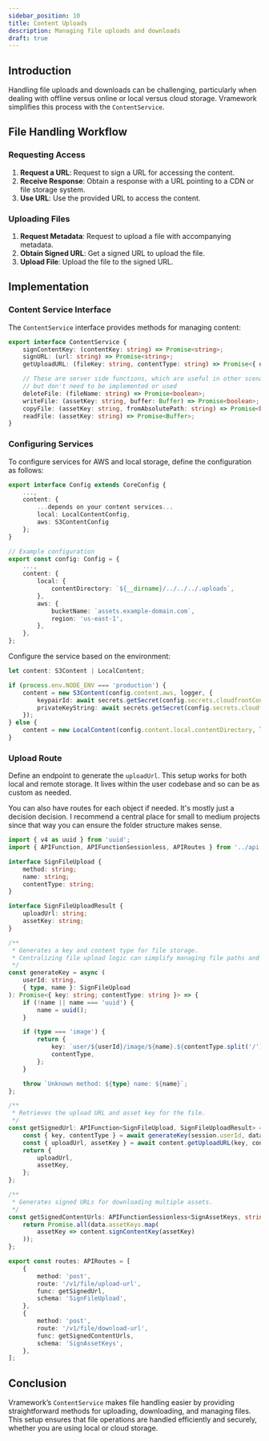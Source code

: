 ```yaml
---
sidebar_position: 10
title: Content Uploads
description: Managing file uploads and downloads
draft: true
---
```


## Introduction

Handling file uploads and downloads can be challenging, particularly when dealing with offline versus online or local versus cloud storage. Vramework simplifies this process with the `ContentService`.

## File Handling Workflow

### Requesting Access

1. **Request a URL**: Request to sign a URL for accessing the content.
2. **Receive Response**: Obtain a response with a URL pointing to a CDN or file storage system.
3. **Use URL**: Use the provided URL to access the content.

### Uploading Files

1. **Request Metadata**: Request to upload a file with accompanying metadata.
2. **Obtain Signed URL**: Get a signed URL to upload the file.
3. **Upload File**: Upload the file to the signed URL.

## Implementation

### Content Service Interface

The `ContentService` interface provides methods for managing content:

```typescript
export interface ContentService {
    signContentKey: (contentKey: string) => Promise<string>;
    signURL: (url: string) => Promise<string>;
    getUploadURL: (fileKey: string, contentType: string) => Promise<{ uploadUrl: string; assetKey: string }>;

    // These are server side functions, which are useful in other scenarios
    // but don't need to be implemented or used
    deleteFile: (fileName: string) => Promise<boolean>;
    writeFile: (assetKey: string, buffer: Buffer) => Promise<boolean>;
    copyFile: (assetKey: string, fromAbsolutePath: string) => Promise<boolean>;
    readFile: (assetKey: string) => Promise<Buffer>;
}
```

### Configuring Services

To configure services for AWS and local storage, define the configuration as follows:

```typescript
export interface Config extends CoreConfig {
    ...,
    content: {
        ...depends on your content services...
        local: LocalContentConfig,
        aws: S3ContentConfig
    };
}

// Example configuration
export const config: Config = {
    ...,
    content: {
        local: {
            contentDirectory: `${__dirname}/../../../.uploads`,
        },
        aws: {
            bucketName: `assets.example-domain.com`,
            region: 'us-east-1',
        },
    },
};
```

Configure the service based on the environment:

```typescript
let content: S3Content | LocalContent;

if (process.env.NODE_ENV === 'production') {
    content = new S3Content(config.content.aws, logger, { 
        keypairId: await secrets.getSecret(config.secrets.cloudfrontContentId),
        privateKeyString: await secrets.getSecret(config.secrets.cloudfrontContentPrivateKey),
    });
} else {
    content = new LocalContent(config.content.local.contentDirectory, logger);
}
```

### Upload Route

Define an endpoint to generate the `uploadUrl`. This setup works for both local and remote storage. It lives within the user codebase and so can be as custom as needed.

You can also have routes for each object if needed. It's mostly just a decision decision. I recommend a central place for small to medium projects since that way you can ensure the folder structure makes sense.

```typescript
import { v4 as uuid } from 'uuid';
import { APIFunction, APIFunctionSessionless, APIRoutes } from '../api';

interface SignFileUpload {
    method: string;
    name: string;
    contentType: string;
}

interface SignFileUploadResult {
    uploadUrl: string;
    assetKey: string;
}

/**
 * Generates a key and content type for file storage.
 * Centralizing file upload logic can simplify managing file paths and organization.
 */
const generateKey = async (
    userId: string,
    { type, name }: SignFileUpload
): Promise<{ key: string; contentType: string }> => {
    if (!name || name === 'uuid') {
        name = uuid();
    }

    if (type === 'image') {
        return {
            key: `user/${userId}/image/${name}.${contentType.split('/')[1]}`,
            contentType,
        };
    }

    throw `Unknown method: ${type} name: ${name}`;
};

/**
 * Retrieves the upload URL and asset key for the file.
 */
const getSignedUrl: APIFunction<SignFileUpload, SignFileUploadResult> = async ({ content }, data, session) => {
    const { key, contentType } = await generateKey(session.userId, data);
    const { uploadUrl, assetKey } = await content.getUploadURL(key, contentType);
    return {
        uploadUrl,
        assetKey,
    };
};

/**
 * Generates signed URLs for downloading multiple assets.
 */
const getSignedContentUrls: APIFunctionSessionless<SignAssetKeys, string[]> = async ({ content }, data) => {
    return Promise.all(data.assetKeys.map(
        assetKey => content.signContentKey(assetKey)
    ));
};

export const routes: APIRoutes = [
    {
        method: 'post',
        route: '/v1/file/upload-url',
        func: getSignedUrl,
        schema: 'SignFileUpload',
    },
    {
        method: 'post',
        route: '/v1/file/download-url',
        func: getSignedContentUrls,
        schema: 'SignAssetKeys',
    },
];
```

## Conclusion

Vramework’s `ContentService` makes file handling easier by providing straightforward methods for uploading, downloading, and managing files. This setup ensures that file operations are handled efficiently and securely, whether you are using local or cloud storage.